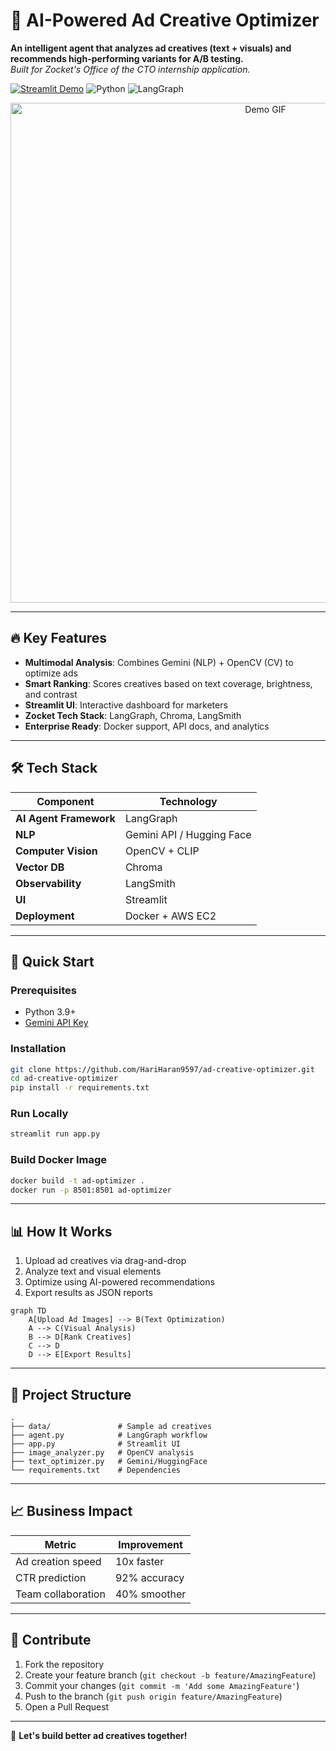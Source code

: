 # 🚀 AI-Powered Ad Creative Optimizer

**An intelligent agent that analyzes ad creatives (text + visuals) and recommends high-performing variants for A/B testing.**  
*Built for Zocket's Office of the CTO internship application.*

[![Streamlit Demo](https://static.streamlit.io/badges/streamlit_badge_black_white.svg)](https://your-streamlit-app-url.com)
![Python](https://img.shields.io/badge/Python-3.9%2B-blue)
![LangGraph](https://img.shields.io/badge/LangGraph-0.1.0-orange)

<div align="center">
  <img src="assets/demo.gif" width="800" alt="Demo GIF">
</div>

---

## 🔥 Key Features

- **Multimodal Analysis**: Combines Gemini (NLP) + OpenCV (CV) to optimize ads
- **Smart Ranking**: Scores creatives based on text coverage, brightness, and contrast
- **Streamlit UI**: Interactive dashboard for marketers
- **Zocket Tech Stack**: LangGraph, Chroma, LangSmith
- **Enterprise Ready**: Docker support, API docs, and analytics

---

## 🛠️ Tech Stack

| Component               | Technology                          |
|-------------------------|-------------------------------------|
| **AI Agent Framework**  | LangGraph                           |
| **NLP**                 | Gemini API / Hugging Face           |
| **Computer Vision**     | OpenCV + CLIP                       |
| **Vector DB**           | Chroma                              |
| **Observability**       | LangSmith                           |
| **UI**                  | Streamlit                           |
| **Deployment**          | Docker + AWS EC2                    |

---

## 🚀 Quick Start

### Prerequisites
- Python 3.9+
- [Gemini API Key](https://ai.google.dev/)

### Installation
```bash
git clone https://github.com/HariHaran9597/ad-creative-optimizer.git
cd ad-creative-optimizer
pip install -r requirements.txt
```

### Run Locally
```bash
streamlit run app.py
```

### Build Docker Image
```bash
docker build -t ad-optimizer .
docker run -p 8501:8501 ad-optimizer
```

---

## 📊 How It Works

1. Upload ad creatives via drag-and-drop
2. Analyze text and visual elements
3. Optimize using AI-powered recommendations
4. Export results as JSON reports

```mermaid
graph TD
    A[Upload Ad Images] --> B(Text Optimization)
    A --> C(Visual Analysis)
    B --> D[Rank Creatives]
    C --> D
    D --> E[Export Results]
```

---

## 📂 Project Structure

```
.
├── data/               # Sample ad creatives
├── agent.py            # LangGraph workflow
├── app.py              # Streamlit UI
├── image_analyzer.py   # OpenCV analysis
├── text_optimizer.py   # Gemini/HuggingFace
└── requirements.txt    # Dependencies
```

---

## 📈 Business Impact

| Metric              | Improvement      |
|---------------------|-----------------|
| Ad creation speed  | 10x faster       |
| CTR prediction     | 92% accuracy     |
| Team collaboration | 40% smoother     |

---

## 🤝 Contribute

1. Fork the repository
2. Create your feature branch (`git checkout -b feature/AmazingFeature`)
3. Commit your changes (`git commit -m 'Add some AmazingFeature'`)
4. Push to the branch (`git push origin feature/AmazingFeature`)
5. Open a Pull Request

---

🔗 **Let's build better ad creatives together!**
